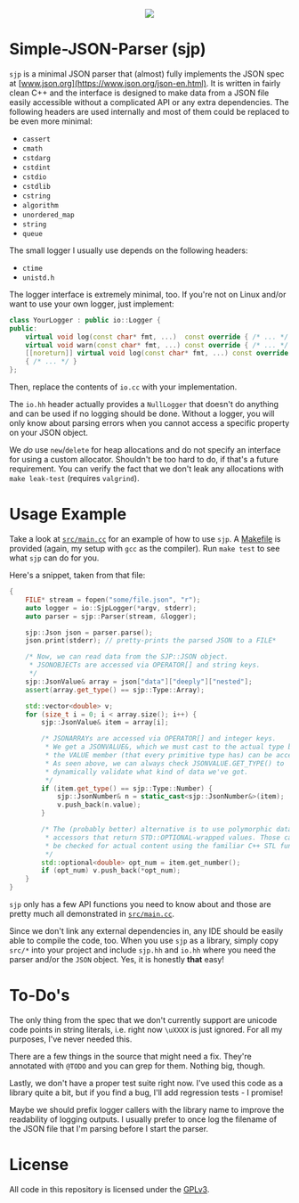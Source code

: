 <p align="center">
    <a href="https://github.com/DanielSchuette/sjp" alt="Contributors">
        <img src="https://img.shields.io/badge/version-0.1.1-blue" /></a>
</p>

# Simple-JSON-Parser (sjp)
`sjp` is a minimal JSON parser that (almost) fully implements the JSON spec at
[www.json.org](https://www.json.org/json-en.html). It is written in fairly
clean C++ and the interface is designed to make data from a JSON file easily
accessible without a complicated API or any extra dependencies. The following
headers are used internally and most of them could be replaced to be even more
minimal:

- `cassert`
- `cmath`
- `cstdarg`
- `cstdint`
- `cstdio`
- `cstdlib`
- `cstring`
- `algorithm`
- `unordered_map`
- `string`
- `queue`

The small logger I usually use depends on the following headers:

- `ctime`
- `unistd.h`

The logger interface is extremely minimal, too. If you're not on Linux and/or
want to use your own logger, just implement:

```c++
class YourLogger : public io::Logger {
public:
    virtual void log(const char* fmt, ...)  const override { /* ... */ }
    virtual void warn(const char* fmt, ...) const override { /* ... */ }
    [[noreturn]] virtual void log(const char* fmt, ...) const override
    { /* ... */ }
};
```

Then, replace the contents of `io.cc` with your implementation.

The `io.hh` header actually provides a `NullLogger` that doesn't do anything
and can be used if no logging should be done. Without a logger, you will only
know about parsing errors when you cannot access a specific property on your
JSON object.

We _do_ use `new`/`delete` for heap allocations and do not specify an interface
for using a custom allocator. Shouldn't be too hard to do, if that's a future
requirement. You can verify the fact that we don't leak any allocations with
`make leak-test` (requires `valgrind`).

# Usage Example
Take a look at [`src/main.cc`](./src/main.cc) for an example of how to use
`sjp`. A [Makefile](./src/Makefile) is provided (again, my setup with `gcc` as
the compiler). Run `make test` to see what `sjp` can do for you.

Here's a snippet, taken from that file:

```c++
{
    FILE* stream = fopen("some/file.json", "r");
    auto logger = io::SjpLogger(*argv, stderr);
    auto parser = sjp::Parser(stream, &logger);

    sjp::Json json = parser.parse();
    json.print(stderr); // pretty-prints the parsed JSON to a FILE*

    /* Now, we can read data from the SJP::JSON object.
     * JSONOBJECTs are accessed via OPERATOR[] and string keys.
     */
    sjp::JsonValue& array = json["data"]["deeply"]["nested"];
    assert(array.get_type() == sjp::Type::Array);

    std::vector<double> v;
    for (size_t i = 0; i < array.size(); i++) {
        sjp::JsonValue& item = array[i];

        /* JSONARRAYs are accessed via OPERATOR[] and integer keys.
         * We get a JSONVALUE&, which we must cast to the actual type before
         * the VALUE member (that every primitive type has) can be accessed.
         * As seen above, we can always check JSONVALUE.GET_TYPE() to
         * dynamically validate what kind of data we've got.
         */
        if (item.get_type() == sjp::Type::Number) {
            sjp::JsonNumber& n = static_cast<sjp::JsonNumber&>(item);
            v.push_back(n.value);
        }

        /* The (probably better) alternative is to use polymorphic data
         * accessors that return STD::OPTIONAL-wrapped values. Those can then
         * be checked for actual content using the familiar C++ STL functions:
         */
        std::optional<double> opt_num = item.get_number();
        if (opt_num) v.push_back(*opt_num);
    }
}
```

`sjp` only has a few API functions you need to know about and those are pretty
much all demonstrated in [`src/main.cc`](./src/main.cc).

Since we don't link any external dependencies in, any IDE should be easily able
to compile the code, too. When you use `sjp` as a library, simply copy `src/*`
into your project and include `sjp.hh` and `io.hh` where you need the parser
and/or the `JSON` object. Yes, it is honestly __that__ easy!

# To-Do's
The only thing from the spec that we don't currently support are unicode code
points in string literals, i.e. right now `\uXXXX` is just ignored. For all my
purposes, I've never needed this.

There are a few things in the source that might need a fix. They're annotated
with `@TODO` and you can grep for them. Nothing big, though.

Lastly, we don't have a proper test suite right now. I've used this code as a
library quite a bit, but if you find a bug, I'll add regression tests -
I promise!

Maybe we should prefix logger callers with the library name to improve the
readability of logging outputs. I usually prefer to once log the filename of
the JSON file that I'm parsing before I start the parser.

# License
All code in this repository is licensed under the [GPLv3](./LICENSE.md).
